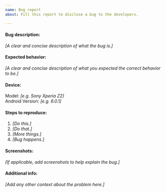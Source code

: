 ```yaml
---
name: Bug report
about: Fill this report to disclose a bug to the developers.

---
```


<!--
Please, before submitting, read the "Submitting an issue on GitHub" section in
https://github.com/AnimaRain/ShootAR/blob/master/docs/contributing.md#submitting-an-issue-on-github .

By participating in this project, you are expected to comply with our code of conduct:
https://github.com/AnimaRain/ShootAR/blob/master/docs/code-of-conduct.md
-->

#### Bug description:
*[A clear and concise description of what the bug is.]*

#### Expected behavior:
*[A clear and concise description of what you expected the correct behavior to be.]*

#### Device:
Model: *[e.g. Sony Xperia Z2]*
<br/>
Android Version: *[e.g. 6.0.1]*

<!-- The following are not required, but filling them in helps a lot. -->

#### Steps to reproduce:
1. *[Do this.]*
2. *[Do that.]*
3. *[More things.]*
4. *[Bug happens.]*

#### Screenshots:
*[If applicable, add screenshots to help explain the bug.]*

#### Additional info:
*[Add any other context about the problem here.]*

